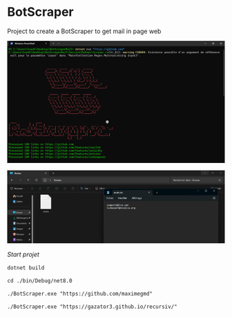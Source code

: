 # BotScraper
Project to create a BotScraper to get mail in page web

![Terminal](./Terminal.png)

![Mail file](./MailFile.png)

*Start projet*

```
dotnet build
```

```
cd ./bin/Debug/net8.0
```

```
./BotScraper.exe "https://github.com/maximegmd"
```

```
./BotScraper.exe "https://gazator3.github.io/recursiv/"
```